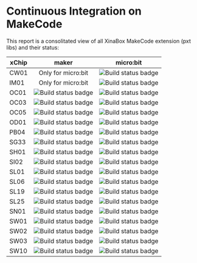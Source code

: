 # Continuous Integration on MakeCode
This report is a consolitated view of all XinaBox MakeCode extension (pxt libs) and their status:

xChip | maker | micro:bit
--- | :---: | :---:
CW01|Only for micro:bit| ![Build status badge](https://github.com/xinabox/pxt-CW01/workflows/microbit/badge.svg)
IM01|Only for micro:bit| ![Build status badge](https://github.com/xinabox/pxt-IM01/workflows/microbit/badge.svg)
OC01|![Build status badge](https://github.com/xinabox/pxt-OC01/workflows/maker/badge.svg)| ![Build status badge](https://github.com/xinabox/pxt-OC01/workflows/microbit/badge.svg)
OC03|![Build status badge](https://github.com/xinabox/pxt-OC03/workflows/maker/badge.svg)| ![Build status badge](https://github.com/xinabox/pxt-OC03/workflows/microbit/badge.svg)
OC05|![Build status badge](https://github.com/xinabox/pxt-OC05/workflows/maker/badge.svg)| ![Build status badge](https://github.com/xinabox/pxt-OC05/workflows/microbit/badge.svg)
OD01|![Build status badge](https://github.com/xinabox/pxt-OD01/workflows/maker/badge.svg)| ![Build status badge](https://github.com/xinabox/pxt-OD01/workflows/microbit/badge.svg)
PB04|![Build status badge](https://github.com/xinabox/pxt-PB04/workflows/maker/badge.svg)| ![Build status badge](https://github.com/xinabox/pxt-PB04/workflows/microbit/badge.svg)
SG33|![Build status badge](https://github.com/xinabox/pxt-SG33/workflows/maker/badge.svg)| ![Build status badge](https://github.com/xinabox/pxt-SG33/workflows/microbit/badge.svg)
SH01|![Build status badge](https://github.com/xinabox/pxt-SH01/workflows/maker/badge.svg)| ![Build status badge](https://github.com/xinabox/pxt-SH01/workflows/microbit/badge.svg)
SI02|![Build status badge](https://github.com/xinabox/pxt-SI02/workflows/maker/badge.svg)| ![Build status badge](https://github.com/xinabox/pxt-SI02/workflows/microbit/badge.svg)
SL01|![Build status badge](https://github.com/xinabox/pxt-SL01/workflows/maker/badge.svg)| ![Build status badge](https://github.com/xinabox/pxt-SL01/workflows/microbit/badge.svg)
SL06|![Build status badge](https://github.com/xinabox/pxt-SL06/workflows/maker/badge.svg)| ![Build status badge](https://github.com/xinabox/pxt-SL06/workflows/microbit/badge.svg)
SL19|![Build status badge](https://github.com/xinabox/pxt-SL19/workflows/maker/badge.svg)| ![Build status badge](https://github.com/xinabox/pxt-SL19/workflows/microbit/badge.svg)
SL25|![Build status badge](https://github.com/xinabox/pxt-SL25/workflows/maker/badge.svg)| ![Build status badge](https://github.com/xinabox/pxt-SL25/workflows/microbit/badge.svg)
SN01|![Build status badge](https://github.com/xinabox/pxt-SN01/workflows/maker/badge.svg)| ![Build status badge](https://github.com/xinabox/pxt-SN01/workflows/microbit/badge.svg)
SW01|![Build status badge](https://github.com/xinabox/pxt-SW01/workflows/maker/badge.svg)| ![Build status badge](https://github.com/xinabox/pxt-SW01/workflows/microbit/badge.svg)
SW02|![Build status badge](https://github.com/xinabox/pxt-SW02/workflows/maker/badge.svg)| ![Build status badge](https://github.com/xinabox/pxt-SW02/workflows/microbit/badge.svg)
SW03|![Build status badge](https://github.com/xinabox/pxt-SW03/workflows/maker/badge.svg)| ![Build status badge](https://github.com/xinabox/pxt-SW03/workflows/microbit/badge.svg)
SW10|![Build status badge](https://github.com/xinabox/pxt-SW10/workflows/maker/badge.svg)| ![Build status badge](https://github.com/xinabox/pxt-SW10/workflows/microbit/badge.svg)
